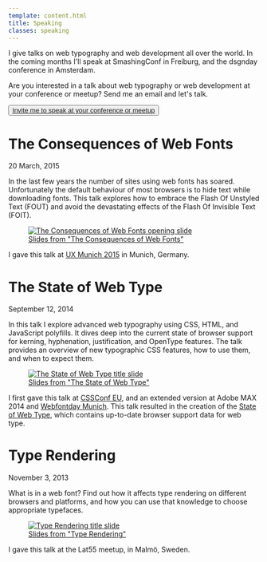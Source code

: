 ```yaml
---
template: content.html
title: Speaking
classes: speaking
---
```


<p class="intro">I give talks on web typography and web development all over the world. In the coming months I'll speak at SmashingConf in Freiburg, and the dsgnday conference in Amsterdam.</p>

Are you interested in a talk about web typography or web development at your conference or meetup? Send me an email and let's talk.

<button><a href="mailto:me@bramstein.com">Invite me to speak at your conference or meetup</a></button>

# The Consequences of Web Fonts
<p class="subtitle">20 March, 2015</p>

In the last few years the number of sites using web fonts has soared. Unfortunately the default behaviour of most browsers is to hide text while downloading fonts. This talk explores how to embrace the Flash Of Unstyled Text (<abbr>FOUT</abbr>) and avoid the devastating effects of the Flash Of Invisible Text (<abbr>FOIT</abbr>).

<figure><a href="https://speakerdeck.com/bramstein/the-consequences-of-web-fonts"><img alt="The Consequences of Web Fonts opening slide" src="/assets/images/consequences-of-web-fonts.png"><figcaption>Slides from "The Consequences of Web Fonts"</figcaption></a></figure>

I gave this talk at [UX Munich 2015](http://2015.uxmunich.com/) in Munich, Germany.

# The State of Web Type
<p class="subtitle">September 12, 2014</p>

In this talk I explore advanced web typography using <abbr>CSS</abbr>, <abbr>HTML</abbr>, and JavaScript polyfills. It dives deep into the current state of browser support for kerning, hyphenation, justification, and OpenType features. The talk provides an overview of new typographic <abbr>CSS</abbr> features, how to use them, and when to expect them.

<figure><a href="https://speakerdeck.com/bramstein/the-state-of-web-type"><img alt="The State of Web Type title slide" src="/assets/images/state-of-web-type.png"><figcaption>Slides from "The State of Web Type"</figcaption></a></figure>

I first gave this talk at [CSSConf EU](http://2014.cssconf.eu/), and an extended version at Adobe MAX 2014 and [Webfontday Munich](http://webfontday.de/en/webfontday-2014). This talk resulted in the creation of the [State of Web Type](http://stateofwebtype.com/), which contains up-to-date browser support data for web type.

# Type Rendering
<p class="subtitle">November 3, 2013</p>

What is in a web font? Find out how it affects type rendering on different browsers and platforms, and how you can use that knowledge to choose appropriate typefaces.

<figure><a href="https://speakerdeck.com/bramstein/type-rendering"><img alt="Type Rendering title slide" src="/assets/images/type-rendering.png"><figcaption>Slides from "Type Rendering"</figcaption></a></figure>

I gave this talk at the Lat55 meetup, in Malmö, Sweden.

